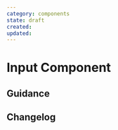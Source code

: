 ```yaml
---
category: components
state: draft
created: 
updated: 
---
```


# Input Component

## Guidance

## Changelog
